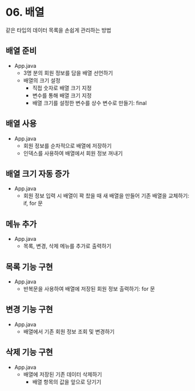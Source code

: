 # 06. 배열

같은 타입의 데이터 목록을 손쉽게 관리하는 방법 

## 배열 준비

- App.java
  - 3명 분의 회원 정보를 담을 배열 선언하기
  - 배열의 크기 설정
    - 직접 숫자로 배열 크기 지정
    - 변수를 통해 배열 크기 지정
    - 배열 크기를 설정한 변수를 상수 변수로 만들기: final 

## 배열 사용

- App.java
  - 회원 정보를 순차적으로 배열에 저장하기
  - 인덱스를 사용하여 배열에서 회원 정보 꺼내기

## 배열 크기 자동 증가

- App.java
  - 회원 정보 입력 시 배열이 꽉 찼을 때 새 배열을 만들어 기존 배열을 교체하기: if, for 문

## 메뉴 추가

- App.java
  - 목록, 변경, 삭제 메뉴를 추가로 출력하기

## 목록 기능 구현

- App.java
  - 반복문을 사용하여 배열에 저장된 회원 정보 출력하기: for 문

## 변경 기능 구현

- App.java
  - 배열에서 기존 회원 정보 조회 및 변경하기

## 삭제 기능 구현

- App.java
  - 배열에 저장된 기존 데이터 삭제하기 
    - 배열 항목의 값을 앞으로 당기기